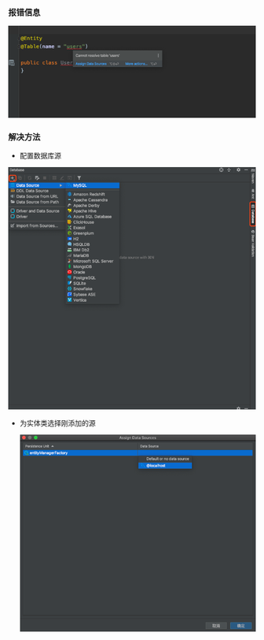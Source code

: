 

### 报错信息

![1582202950086](../static/1582202950086.png)

### 解决方法

-  配置数据库源

  ![1582202978406](../static/1582202978406.png)



- 为实体类选择刚添加的源

  ![1582203016353](../static/1582203016353.png)